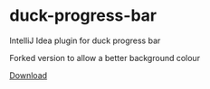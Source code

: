 # duck-progress-bar
IntelliJ Idea plugin for duck progress bar

Forked version to allow a better background colour

[Download](https://plugins.jetbrains.com/plugin/11602-duck-progress-bar)
